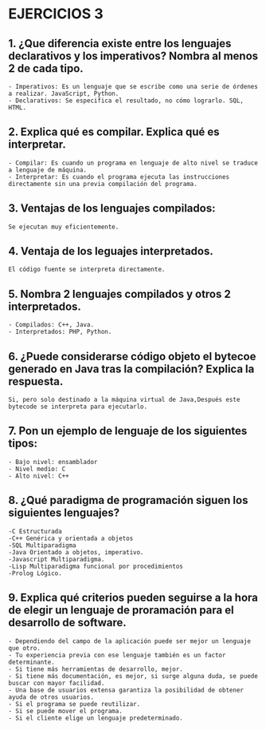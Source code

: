 # EJERCICIOS 3

## 1. ¿Que diferencia existe entre los lenguajes declarativos y los imperativos? Nombra al menos 2 de cada tipo.

    - Imperativos: Es un lenguaje que se escribe como una serie de órdenes a realizar. JavaScript, Python.
    - Declarativos: Se especifica el resultado, no cómo lograrlo. SQL, HTML.

## 2. Explica qué es compilar. Explica qué es interpretar.

    - Compilar: Es cuando un programa en lenguaje de alto nivel se traduce a lenguaje de máquina.
    - Interpretar: Es cuando el programa ejecuta las instrucciones directamente sin una previa compilación del programa.
## 3. Ventajas de los lenguajes compilados:
    Se ejecutan muy eficientemente.

## 4. Ventaja de los leguajes interpretados.
    El código fuente se interpreta directamente.

## 5. Nombra 2 lenguajes compilados y otros 2 interpretados.
    - Compilados: C++, Java.
    - Interpretados: PHP, Python.

## 6. ¿Puede considerarse código objeto el bytecoe generado en Java tras la compilación? Explica la respuesta.

    Si, pero solo destinado a la máquina virtual de Java,Después este bytecode se interpreta para ejecutarlo.

## 7. Pon un ejemplo de lenguaje de los siguientes tipos:
    - Bajo nivel: ensamblador
    - Nivel medio: C
    - Alto nivel: C++

## 8. ¿Qué paradigma de programación siguen los siguientes lenguajes?

    -C Estructurada
    -C++ Genérica y orientada a objetos
    -SQL Multiparadigma
    -Java Orientado a objetos, imperativo.
    -Javascript Multiparadigma.
    -Lisp Multiparadigma funcional por procedimientos
    -Prolog Lógico.

## 9. Explica qué criterios pueden seguirse a la hora de elegir un lenguaje de proramación para el desarrollo de software.
    - Dependiendo del campo de la aplicación puede ser mejor un lenguaje que otro.
    - Tu experiencia previa con ese lenguaje también es un factor determinante.
    - Si tiene más herramientas de desarrollo, mejor.
    - Si tiene más documentación, es mejor, si surge alguna duda, se puede buscar con mayor facilidad.
    - Una base de usuarios extensa garantiza la posibilidad de obtener ayuda de otros usuarios.
    - Si el programa se puede reutilizar.
    - Si se puede mover el programa.
    - Si el cliente elige un lenguaje predeterminado.

